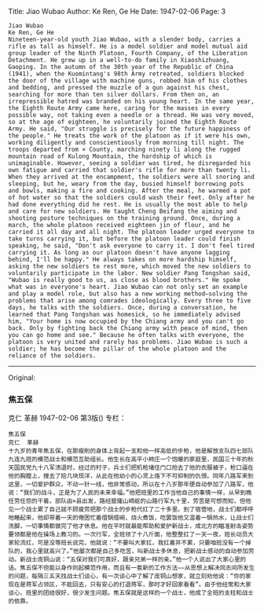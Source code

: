 Title: Jiao Wubao
Author: Ke Ren, Ge He
Date: 1947-02-06
Page: 3

    Jiao Wubao
    Ke Ren, Ge He
    Nineteen-year-old youth Jiao Wubao, with a slender body, carries a rifle as tall as himself. He is a model soldier and model mutual aid group leader of the Ninth Platoon, Fourth Company, of the Liberation Detachment. He grew up in a well-to-do family in Xiaoshizhuang, Gaoping. In the autumn of the 30th year of the Republic of China (1941), when the Kuomintang's 98th Army retreated, soldiers blocked the door of the village with machine guns, robbed him of his clothes and bedding, and pressed the muzzle of a gun against his chest, searching for more than ten silver dollars. From then on, an irrepressible hatred was branded on his young heart. In the same year, the Eighth Route Army came here, caring for the masses in every possible way, not taking even a needle or a thread. He was very moved, so at the age of eighteen, he voluntarily joined the Eighth Route Army. He said, "Our struggle is precisely for the future happiness of the people." He treats the work of the platoon as if it were his own, working diligently and conscientiously from morning till night. The troops departed from × County, marching ninety li along the rugged mountain road of Kulong Mountain, the hardship of which is unimaginable. However, seeing a soldier was tired, he disregarded his own fatigue and carried that soldier's rifle for more than twenty li. When they arrived at the encampment, the soldiers were all snoring and sleeping, but he, weary from the day, busied himself borrowing pots and bowls, making a fire and cooking. After the meal, he warmed a pot of hot water so that the soldiers could wash their feet. Only after he had done everything did he rest. He is usually the most able to help and care for new soldiers. He taught Cheng Beifang the aiming and shooting posture techniques on the training ground. Once, during a march, the whole platoon received eighteen jin of flour, and he carried it all day and all night. The platoon leader urged everyone to take turns carrying it, but before the platoon leader could finish speaking, he said, "Don't ask everyone to carry it. I don't feel tired carrying it. As long as our platoon doesn't have anyone lagging behind, I'll be happy." He always takes on more hardship himself, asking the new soldiers to rest more, which moved the new soldiers to voluntarily participate in the labor. New soldier Pang Tongshan said, "Wubao is really good to us, as close as blood brothers." He spoke what was in everyone's heart. Jiao Wubao can not only set an example and play a model role, but also has a new working method—solving the problems that arise among comrades ideologically. Every three to five days, he talks with the soldiers. Once, during a conversation, he learned that Pang Tongshan was homesick, so he immediately advised him, "Your home is now occupied by the Chiang army and you can't go back. Only by fighting back the Chiang army with peace of mind, then you can go home and see." Because he often talks with everyone, the platoon is very united and rarely has problems. Jiao Wubao is such a soldier; he has become the pillar of the whole platoon and the reliance of the soldiers.



<hr /> 

Original: 


### 焦五保
克仁  革赫
1947-02-06
第3版()
专栏：

    焦五保
    克仁  革赫
    十九岁的青年焦五保，在那瘦削的身体上背起一支和他一样高低的步枪，他是解放支队四七部队九连九班的模范战士和模范互助组长。他生长在高平小柿庄一个饱暖的家庭里，民国三十年的秋天国民党九十八军溃退时，经过的村子，兵士们把机枪堵住门口抢去了他的衣服被子，枪口逼在他的胸膛上，搜去了拾几块现洋，从此在他幼小的心灵上烙下不可抑制的仇恨。同年八路军来到这里，一切爱护群众，不动一针一线，他非常感动，所以在十八岁那年便自动参加了八路军，他说：“我们的战斗，正是为了人民的未来幸福。”他把班里的工作当他自己的事情一样，从早到晚任劳任怨的干着。部队由×县出发，路经窟窿山崎岖的山路行军九十里，劳苦是可想而知，但他见一个战士累了自己就不顾疲劳把那个战士的步枪代扛了二十多里。到了宿营地，战士们都呼呼地睡起来，他却带着一天的倦困忙着借锅借碗，烧火煮饭，吃罢饭他又温着一锅热水，让战士们洗脚，一切事情都做完了他才休息。他在平时就最能帮助和爱护新战士，成北方的瞄准射击姿势要领都是他在操场上教习的。一次行军，全班领了十八斤面，他整整扛了一天一夜，班长动员大家轮流扛，可是没等班长说完，他就说：“不要叫大家扛，我扛着并不累，只要咱班没有一个掉队的，我心里就高兴了。”他屡次都是自己多吃苦，叫新战士多休息，把新战士感动的自动参加劳动。新战士庞铜山说：“五保对我们可真好，跟亲兄弟一样的亲。”他一个人说出了大家心里的话。焦五保不但能以身作则起模范作用，而且有一套新的工作方法——从思想上解决同志间所发生的问题，每隔三五天找战士们谈心，有一次谈心中了解了庞铜山想家，就立刻劝他说：“你的家现在是蒋军占领区，不能回去，只有安心的打退蒋军，那时才好回家看看”。由于他经常和大家谈心，班里的团结很好，很少发生问题。焦五保就是这样的一个战士，他成了全班的支柱和战士的依靠。

